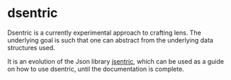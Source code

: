 # dsentric

Dsentric is a currently experimental approach to crafting lens.  The underlying goal is such that one can abstract from the underlying data structures used.

It is an evolution of the Json library [jsentric], which can be used as a guide on how to use dsentric, until the documentation is complete.


[jsentric]: https://github.com/HigherState/jsentric
